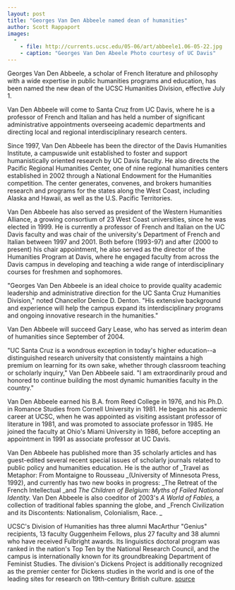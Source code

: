 ```yaml
---
layout: post
title: "Georges Van Den Abbeele named dean of humanities"
author: Scott Rappaport
images:
  -
    - file: http://currents.ucsc.edu/05-06/art/abbeele1.06-05-22.jpg
    - caption: "Georges Van Den Abeele Photo courtesy of UC Davis"
---
```


Georges Van Den Abbeele, a scholar of French literature and philosophy with a wide expertise in public humanities programs and education, has been named the new dean of the UCSC Humanities Division, effective July 1.

Van Den Abbeele will come to Santa Cruz from UC Davis, where he is a professor of French and Italian and has held a number of significant administrative appointments overseeing academic departments and directing local and regional interdisciplinary research centers.

Since 1997, Van Den Abbeele has been the director of the Davis Humanities Institute, a campuswide unit established to foster and support humanistically oriented research by UC Davis faculty. He also directs the Pacific Regional Humanities Center, one of nine regional humanities centers established in 2002 through a National Endowment for the Humanities competition. The center generates, convenes, and brokers humanities research and programs for the states along the West Coast, including Alaska and Hawaii, as well as the U.S. Pacific Territories.

Van Den Abbeele has also served as president of the Western Humanities Alliance, a growing consortium of 23 West Coast universities, since he was elected in 1999. He is currently a professor of French and Italian on the UC Davis faculty and was chair of the university's Department of French and Italian between 1997 and 2001. Both before (1993-97) and after (2000 to present) his chair appointment, he also served as the director of the Humanities Program at Davis, where he engaged faculty from across the Davis campus in developing and teaching a wide range of interdisciplinary courses for freshmen and sophomores.

"Georges Van Den Abbeele is an ideal choice to provide quality academic leadership and administrative direction for the UC Santa Cruz Humanities Division," noted Chancellor Denice D. Denton. "His extensive background and experience will help the campus expand its interdisciplinary programs and ongoing innovative research in the humanities."

Van Den Abbeele will succeed Gary Lease, who has served as interim dean of humanities since September of 2004.

"UC Santa Cruz is a wondrous exception in today's higher education--a distinguished research university that consistently maintains a high premium on learning for its own sake, whether through classroom teaching or scholarly inquiry," Van Den Abbeele said. "I am extraordinarily proud and honored to continue building the most dynamic humanities faculty in the country."

Van Den Abbeele earned his B.A. from Reed College in 1976, and his Ph.D. in Romance Studies from Cornell University in 1981. He began his academic career at UCSC, when he was appointed as visiting assistant professor of literature in 1981, and was promoted to associate professor in 1985. He joined the faculty at Ohio's Miami University in 1986, before accepting an appointment in 1991 as associate professor at UC Davis.

Van Den Abbeele has published more than 35 scholarly articles and has guest-edited several recent special issues of scholarly journals related to public policy and humanities education. He is the author of _Travel as Metaphor: From Montaigne to Rousseau _(University of Minnesota Press, 1992), and currently has two new books in progress: _The Retreat of the French Intellectual _and _The Children of Belgium: Myths of Failed National Identity._ Van Den Abbeele is also coeditor of 2003's _A World of Fables,_ a collection of traditional fables spanning the globe, and _French Civilization and its Discontents: Nationalism, Colonialism, Race. _

UCSC's Division of Humanities has three alumni MacArthur "Genius" recipients, 13 faculty Guggenheim Fellows, plus 27 faculty and 38 alumni who have received Fulbright awards. Its linguistics doctoral program was ranked in the nation's Top Ten by the National Research Council, and the campus is internationally known for its groundbreaking Department of Feminist Studies. The division's Dickens Project is additionally recognized as the premier center for Dickens studies in the world and is one of the leading sites for research on 19th-century British culture.
[source](http://www1.ucsc.edu/currents/05-06/05-22/humanities.asp "Permalink to humanities")
